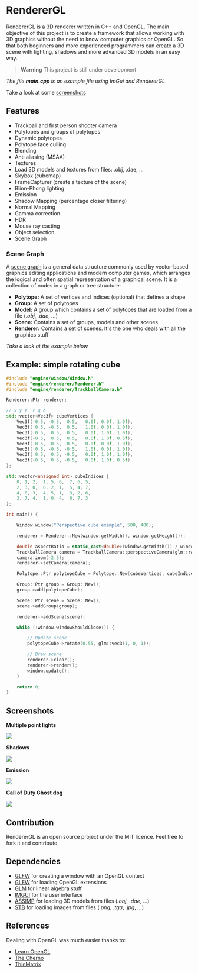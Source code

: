 # RendererGL

RendererGL is a 3D renderer written in C++ and OpenGL. The main objective of this project is to create a framework that allows working with 3D graphics without the need to know computer graphics or OpenGL. So that both beginners and more experienced programmers can create a 3D scene with lighting, shadows and more advanced 3D models in an easy way.

> **Warning** This project is still under development

*The file **main.cpp** is an example file using ImGui and RendererGL*

Take a look at some [screenshots](#screenshots)

## Features

* Trackball and first person shooter camera
* Polytopes and groups of polytopes
* Dynamic polytopes
* Polytope face culling
* Blending
* Anti aliasing (MSAA)
* Textures
* Load 3D models and textures from files: .obj, .dae, ...
* Skybox (cubemap)
* FrameCapturer (create a texture of the scene)
* Blinn-Phong lighting
* Emission
* Shadow Mapping (percentage closer filtering)
* Normal Mapping
* Gamma correction
* HDR
* Mouse ray casting
* Object selection
* Scene Graph

### Scene Graph

A [scene graph](https://en.wikipedia.org/wiki/Scene_graph) is a general data structure commonly used by vector-based graphics editing applications and modern computer games, which arranges the logical and often spatial representation of a graphical scene. It is a collection of nodes in a graph or tree structure:

* **Polytope:** A set of vertices and indices (optional) that defines a shape
* **Group:** A set of polytopes
* **Model:** A group which contains a set of polytopes that are loaded from a file (*.obj*, *.dae*, *...*)
* **Scene:** Contains a set of groups, models and other scenes
* **Renderer:** Contains a set of scenes. It's the one who deals with all the graphics stuff

*Take a look at the example below*

## Example: simple rotating cube

```cpp
#include "engine/window/Window.h"
#include "engine/renderer/Renderer.h"
#include "engine/renderer/TrackballCamera.h"

Renderer::Ptr renderer;

// x y z  r g b
std::vector<Vec3f> cubeVertices {
    Vec3f(-0.5, -0.5,  0.5,   0.0f, 0.0f, 1.0f),
    Vec3f( 0.5, -0.5,  0.5,   1.0f, 0.0f, 1.0f),
    Vec3f( 0.5,  0.5,  0.5,   0.0f, 1.0f, 1.0f),
    Vec3f(-0.5,  0.5,  0.5,   0.0f, 1.0f, 0.5f),
    Vec3f(-0.5, -0.5, -0.5,   0.0f, 0.0f, 1.0f),
    Vec3f( 0.5, -0.5, -0.5,   1.0f, 0.0f, 1.0f),
    Vec3f( 0.5,  0.5, -0.5,   0.0f, 1.0f, 1.0f),
    Vec3f(-0.5,  0.5, -0.5,   0.0f, 1.0f, 0.5f)
};

std::vector<unsigned int> cubeIndices {
    0, 1, 2,  1, 5, 6,  7, 6, 5,
    2, 3, 0,  6, 2, 1,  5, 4, 7,
    4, 0, 3,  4, 5, 1,  3, 2, 6,
    3, 7, 4,  1, 0, 4,  6, 7, 3 
};

int main() {

    Window window("Perspective cube example", 500, 400);

    renderer = Renderer::New(window.getWidth(), window.getHeight());

    double aspectRatio = static_cast<double>(window.getWidth()) / window.getHeight();
    TrackballCamera camera = TrackballCamera::perspectiveCamera(glm::radians(45.0f), aspectRatio, 0.1, 1000);
    camera.zoom(-2.5);
    renderer->setCamera(camera);

    Polytope::Ptr polytopeCube = Polytope::New(cubeVertices, cubeIndices);

    Group::Ptr group = Group::New();
    group->add(polytopeCube);

    Scene::Ptr scene = Scene::New();
    scene->addGroup(group);

    renderer->addScene(scene);

    while (!window.windowShouldClose()) {

        // Update scene
        polytopeCube->rotate(0.55, glm::vec3(1, 0, 1));

        // Draw scene
        renderer->clear();
        renderer->render();
        window.update();
    }

    return 0;
}
```

## Screenshots

**Multiple point lights**

![](img/lighting.png)

**Shadows**

![](img/shadows.png)

**Emission**

![](img/emission.png)

**Call of Duty Ghost dog**

![](img/2.png)

## Contribution

RendererGL is an open source project under the MIT licence. Feel free to fork it and contribute

## Dependencies

* [GLFW](https://github.com/glfw/glfw) for creating a window with an OpenGL context
* [GLEW](https://github.com/nigels-com/glew) for loading OpenGL extensions
* [GLM](https://github.com/g-truc/glm) for linear algebra stuff
* [IMGUI](https://github.com/ocornut/imgui) for the user interface
* [ASSIMP](https://github.com/assimp/assimp) for loading 3D models from files (*.obj*, *.dae*, *...*)
* [STB](https://github.com/nothings/stb) for loading images from files (*.png*, *.tga*, *.jpg*, *...*)

## References

Dealing with OpenGL was much easier thanks to:

* [Learn OpenGL](https://learnopengl.com/)
* [The Cherno](https://www.youtube.com/@TheCherno)
* [ThinMatrix](https://www.youtube.com/@ThinMatrix)
